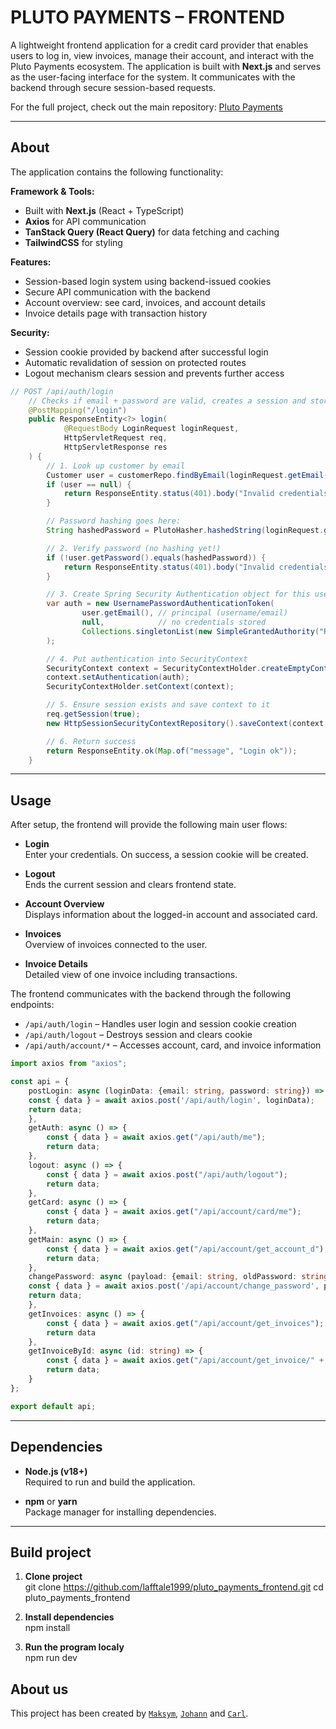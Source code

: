 # PLUTO PAYMENTS – FRONTEND
A lightweight frontend application for a credit card provider that enables users to log in, view invoices, manage their account, and interact with the Pluto Payments ecosystem. The application is built with **Next.js** and serves as the user-facing interface for the system. It communicates with the backend through secure session-based requests.  

For the full project, check out the main repository: [Pluto Payments](https://github.com/lafftale1999/pluto_payments)  

---

## About
The application contains the following functionality:  

**Framework & Tools:**  
- Built with **Next.js** (React + TypeScript)  
- **Axios** for API communication  
- **TanStack Query (React Query)** for data fetching and caching  
- **TailwindCSS** for styling  

**Features:**  
- Session-based login system using backend-issued cookies  
- Secure API communication with the backend  
- Account overview: see card, invoices, and account details  
- Invoice details page with transaction history  

**Security:**  
- Session cookie provided by backend after successful login  
- Automatic revalidation of session on protected routes  
- Logout mechanism clears session and prevents further access  

```java
// POST /api/auth/login
    // Checks if email + password are valid, creates a session and stores the user in it.
    @PostMapping("/login")
    public ResponseEntity<?> login(
            @RequestBody LoginRequest loginRequest,
            HttpServletRequest req,
            HttpServletResponse res
    ) {
        // 1. Look up customer by email
        Customer user = customerRepo.findByEmail(loginRequest.getEmail());
        if (user == null) {
            return ResponseEntity.status(401).body("Invalid credentials (email)");
        }

        // Password hashing goes here:
        String hashedPassword = PlutoHasher.hashedString(loginRequest.getPassword());

        // 2. Verify password (no hashing yet!)
        if (!user.getPassword().equals(hashedPassword)) {
            return ResponseEntity.status(401).body("Invalid credentials");
        }

        // 3. Create Spring Security Authentication object for this user
        var auth = new UsernamePasswordAuthenticationToken(
                user.getEmail(), // principal (username/email)
                null,            // no credentials stored
                Collections.singletonList(new SimpleGrantedAuthority("ROLE_USER")) // user role
        );

        // 4. Put authentication into SecurityContext
        SecurityContext context = SecurityContextHolder.createEmptyContext();
        context.setAuthentication(auth);
        SecurityContextHolder.setContext(context);

        // 5. Ensure session exists and save context to it
        req.getSession(true);
        new HttpSessionSecurityContextRepository().saveContext(context, req, res);

        // 6. Return success
        return ResponseEntity.ok(Map.of("message", "Login ok"));
    }
```

---

## Usage
After setup, the frontend will provide the following main user flows:  

- **Login**  
  Enter your credentials. On success, a session cookie will be created.  

- **Logout**  
  Ends the current session and clears frontend state.  

- **Account Overview**  
  Displays information about the logged-in account and associated card.  

- **Invoices**  
  Overview of invoices connected to the user.  

- **Invoice Details**  
  Detailed view of one invoice including transactions.  

The frontend communicates with the backend through the following endpoints:  

- `/api/auth/login` – Handles user login and session cookie creation  
- `/api/auth/logout` – Destroys session and clears cookie  
- `/api/auth/account/*` – Accesses account, card, and invoice information  

```typescript
import axios from "axios";

const api = {
    postLogin: async (loginData: {email: string, password: string}) => {
    const { data } = await axios.post('/api/auth/login', loginData);
    return data; 
    },
    getAuth: async () => {
        const { data } = await axios.get("/api/auth/me");
        return data;
    },
    logout: async () => {
        const { data } = await axios.post("/api/auth/logout");
        return data;
    },
    getCard: async () => {
        const { data } = await axios.get("/api/account/card/me");
        return data;
    },
    getMain: async () => {
        const { data } = await axios.get("/api/account/get_account_d");
        return data;
    },
    changePassword: async (payload: {email: string, oldPassword: string, newPassword: string}) => {
    const { data } = await axios.post('/api/account/change_password', payload);
    return data; 
    },
    getInvoices: async () => {
        const { data } = await axios.get("/api/account/get_invoices");
        return data
    },
    getInvoiceById: async (id: string) => {
        const { data } = await axios.get("/api/account/get_invoice/" + id);
        return data;
    }
};

export default api;
```

---

## Dependencies
- **Node.js (v18+)**  
  Required to run and build the application.  

- **npm** or **yarn**  
  Package manager for installing dependencies.  

---

## Build project
1. **Clone project**  
   git clone https://github.com/lafftale1999/pluto_payments_frontend.git
   cd pluto_payments_frontend

2. **Install dependencies**  
   npm install

3. **Run the program localy**  
   npm run dev

## About us
This project has been created by [`Maksym`](https://github.com/Zar000), [`Johann`](https://github.com/hager3737) and [`Carl`](https://github.com/lafftale1999).
